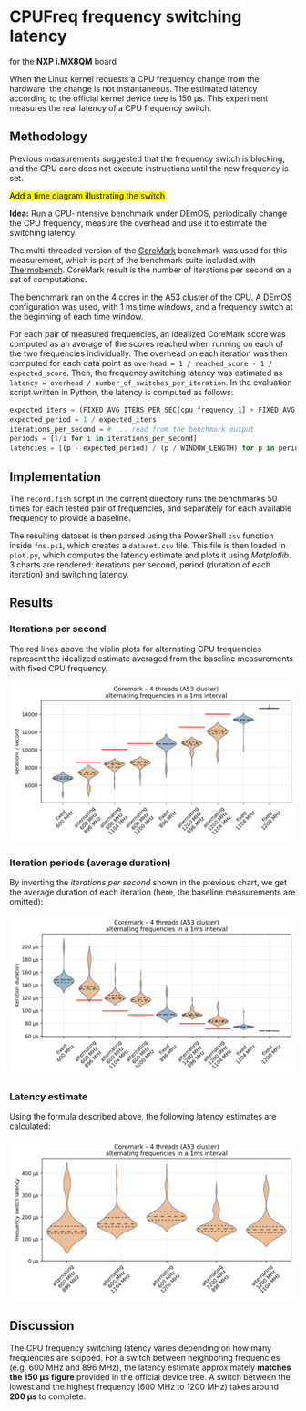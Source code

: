 # CPUFreq frequency switching latency

for the **NXP i.MX8QM** board

When the Linux kernel requests a CPU frequency change from the hardware, the change is not instantaneous. The estimated latency according to the official kernel device tree is 150 µs. This experiment measures the real latency of a CPU frequency switch.

## Methodology

Previous measurements suggested that the frequency switch is blocking, and the CPU core does not execute instructions until the new frequency is set.

<mark>Add a time diagram illustrating the switch</mark>

**Idea:** Run a CPU-intensive benchmark under DEmOS, periodically change the CPU frequency, measure the overhead and use it to estimate the switching latency.

The multi-threaded version of the [CoreMark](https://www.eembc.org/coremark/) benchmark was used for this measurement, which is part of the benchmark suite included with [Thermobench](https://github.com/CTU-IIG/thermobench). CoreMark result is the number of iterations per second on a set of computations.

The benchmark ran on the 4 cores in the A53 cluster of the CPU. A DEmOS configuration was used, with 1 ms time windows, and a frequency switch at the beginning of each time window.

For each pair of measured frequencies, an idealized CoreMark score was computed as an average of the scores reached when running on each of the two frequencies individually. The overhead on each iteration was then computed for each data point as `overhead = 1 / reached_score - 1 / expected_score`. Then, the frequency switching latency was estimated as `latency = overhead / number_of_switches_per_iteration`. In the evaluation script written in Python, the latency is computed as follows:

```python
expected_iters = (FIXED_AVG_ITERS_PER_SEC[cpu_frequency_1] + FIXED_AVG_ITERS_PER_SEC[cpu_frequency_2) / 2
expected_period = 1 / expected_iters
iterations_per_second = # ... read from the benchmark output
periods = [1/i for i in iterations_per_second]
latencies = [(p - expected_period) / (p / WINDOW_LENGTH) for p in periods]
```

## Implementation

The `record.fish` script in the current directory runs the benchmarks 50 times for each tested pair of frequencies, and separately for each available frequency to provide a baseline.

The resulting dataset is then parsed using the PowerShell `csv` function inside `fns.ps1`, which creates a `dataset.csv` file. This file is then loaded in `plot.py`, which computes the latency estimate and plots it using *Matplotlib*. 3 charts are rendered: iterations per second, period (duration of each iteration) and switching latency.

## Results

### Iterations per second

The red lines above the violin plots for alternating CPU frequencies represent the idealized estimate averaged from the baseline measurements with fixed CPU frequency.

![Chart of iterations per second, including the baseline measurements with fixed frequency](./charts/iterations_per_second.svg)

### Iteration periods (average duration)

By inverting the *iterations per second* shown in the previous chart, we get the average duration of each iteration (here, the baseline measurements are omitted):

![Chart of iteration periods (average iteration duration)](./charts/iteration_period.svg)

### Latency estimate

Using the formula described above, the following latency estimates are calculated:

![Chart of latency estimates](./charts/latency.svg)

## Discussion

The CPU frequency switching latency varies depending on how many frequencies are skipped. For a switch between neighboring frequencies (e.g. 600 MHz and 896 MHz), the latency estimate approximately **matches the 150 µs figure** provided in the official device tree. A switch between the lowest and the highest frequency (600 MHz to 1200 MHz) takes around **200 µs** to complete.
